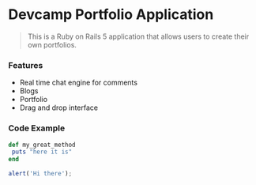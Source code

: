 # Devcamp Portfolio Application

> This is a Ruby on Rails 5 application that allows users to create their own portfolios.

### Features 

- Real time chat engine for comments
- Blogs
- Portfolio
- Drag and drop interface 

### Code Example

```ruby
def my_great_method
 puts "here it is"
end
```

```javascript 
alert('Hi there');
```
